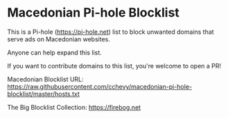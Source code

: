 # Macedonian Pi-hole Blocklist

This is a Pi-hole (https://pi-hole.net) list to block unwanted domains that serve ads on Macedonian websites.

Anyone can help expand this list.  

If you want to contribute domains to this list, you're welcome to open a PR! 

Macedonian Blocklist URL: https://raw.githubusercontent.com/cchevy/macedonian-pi-hole-blocklist/master/hosts.txt

The Big Blocklist Collection: https://firebog.net
